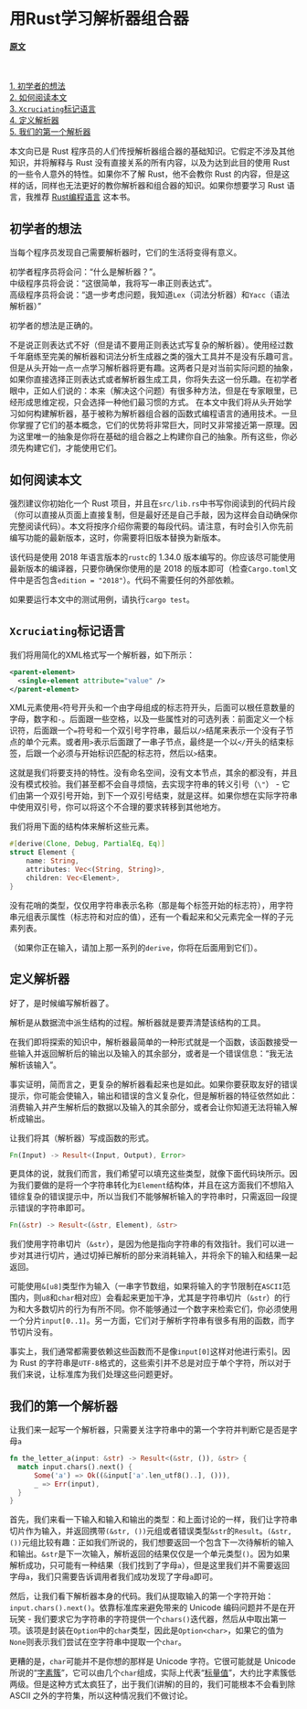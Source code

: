 # 用Rust学习解析器组合器  

#### [原文](https://bodil.lol/parser-combinators/) 

</br>

[1. 初学者的想法](#初学者的想法)  
[2. 如何阅读本文](#如何阅读本文)  
[3. `Xcruciating`标记语言](#Xcruciating标记语言)  
[4. 定义解析器](#定义解析器)  
[5. 我们的第一个解析器](#我们的第一个解析器)  


本文向已是 Rust 程序员的人们传授解析器组合器的基础知识。它假定不涉及其他知识，并将解释与 Rust 没有直接关系的所有内容，以及为达到此目的使用 Rust 的一些令人意外的特性。如果你不了解 Rust，他不会教你 Rust 的内容，但是这样的话，同样也无法更好的教你解析器和组合器的知识。如果你想要学习 Rust 语言，我推荐  [Rust编程语言](https://doc.rust-lang.org/book/) 这本书。  

## 初学者的想法

当每个程序员发现自己需要解析器时，它们的生活将变得有意义。  

初学者程序员将会问：“什么是解析器？”。  
中级程序员将会说：“这很简单，我将写一串正则表达式”。  
高级程序员将会说：“退一步考虑问题，我知道`Lex`（词法分析器）和`Yacc`（语法解析器）”  

初学者的想法是正确的。

不是说正则表达式不好（但是请不要用正则表达式写复杂的解析器）。使用经过数千年磨练至完美的解析器和词法分析生成器之类的强大工具并不是没有乐趣可言。但是从头开始一点一点学习解析器将更有趣。这两者只是对当前实际问题的抽象，如果你直接选择正则表达式或者解析器生成工具，你将失去这一份乐趣。在初学者眼中，正如人们说的：本来（解决这个问题）有很多种方法，但是在专家眼里，已经形成思维定视，只会选择一种他们最习惯的方式。
在本文中我们将从头开始学习如何构建解析器，基于被称为解析器组合器的函数式编程语言的通用技术。一旦你掌握了它们的基本概念，它们的优势将非常巨大，同时又非常接近第一原理。因为这里唯一的抽象是你将在基础的组合器之上构建你自己的抽象。所有这些，你必须先构建它们，才能使用它们。

## 如何阅读本文

强烈建议你初始化一个 Rust 项目，并且在`src/lib.rs`中书写你阅读到的代码片段（你可以直接从页面上直接复制，但是最好还是自己手敲，因为这样会自动确保你完整阅读代码）。本文将按序介绍你需要的每段代码。请注意，有时会引入你先前编写功能的最新版本，这时，你需要将旧版本替换为新版本。

该代码是使用 2018 年语言版本的`rustc`的 1.34.0 版本编写的。你应该尽可能使用最新版本的编译器，只要你确保你使用的是 2018 的版本即可（检查`Cargo.toml`文件中是否包含`edition = "2018"`）。代码不需要任何的外部依赖。

如果要运行本文中的测试用例，请执行`cargo test`。

## `Xcruciating`标记语言

我们将用简化的XML格式写一个解析器，如下所示：

```xml
<parent-element>
  <single-element attribute="value" />
</parent-element>
```

XML元素使用`<`符号开头和一个由字母组成的标志符开头，后面可以根任意数量的字母，数字和`-`。后面跟一些空格，以及一些属性对的可选列表：前面定义一个标识符，后面跟一个`=`符号和一个双引号字符串，最后以`/>`结尾来表示一个没有子节点的单个元素。或者用`>`表示后面跟了一串子节点，最终是一个以`</`开头的结束标签，后跟一个必须与开始标识匹配的标志符，然后以`>`结束。

这就是我们将要支持的特性。没有命名空间，没有文本节点，其余的都没有，并且没有模式校验。我们甚至都不会自寻烦恼，去实现字符串的转义引号（`\"`） - 它们由第一个双引号开始，到下一个双引号结束，就是这样。如果你想在实际字符串中使用双引号，你可以将这个不合理的要求转移到其他地方。

我们将用下面的结构体来解析这些元素。

```rust
#[derive(Clone, Debug, PartialEq, Eq)]
struct Element {
    name: String,
    attributes: Vec<(String, String)>,
    children: Vec<Element>,
}
```

没有花哨的类型，仅仅用字符串表示名称（那是每个标签开始的标志符），用字符串元组表示属性（标志符和对应的值），还有一个看起来和父元素完全一样的子元素列表。

（如果你正在输入，请加上那一系列的`derive`，你将在后面用到它们）。

## 定义解析器

好了，是时候编写解析器了。

解析是从数据流中派生结构的过程。解析器就是要弄清楚该结构的工具。

在我们即将探索的知识中，解析器最简单的一种形式就是一个函数，该函数接受一些输入并返回解析后的输出以及输入的其余部分，或者是一个错误信息：“我无法解析该输入”。

事实证明，简而言之，更复杂的解析器看起来也是如此。如果你要获取友好的错误提示，你可能会使输入，输出和错误的含义复杂化，但是解析器的特征依然如此：消费输入并产生解析后的数据以及输入的其余部分，或者会让你知道无法将输入解析成输出。

让我们将其（解析器）写成函数的形式。

```rust
Fn(Input) -> Result<(Input, Output), Error>
```

更具体的说，就我们而言，我们希望可以填充这些类型，就像下面代码块所示。因为我们要做的是将一个字符串转化为`Element`结构体，并且在这方面我们不想陷入错综复杂的错误提示中，所以当我们不能够解析输入的字符串时，只需返回一段提示错误的字符串即可。

```rust
Fn(&str) -> Result<(&str, Element), &str>
```

我们使用字符串切片（`&str`），是因为他是指向字符串的有效指针。我们可以进一步对其进行切片，通过切掉已解析的部分来消耗输入，并将余下的输入和结果一起返回。

可能使用`&[u8]`类型作为输入（一串字节数组，如果将输入的字节限制在`ASCII`范围内，则`u8`和`char`相对应）会看起来更加干净，尤其是字符串切片（`&str`）的行为和大多数切片的行为有所不同。你不能够通过一个数字来检索它们，你必须使用一个分片`input[0..1]`。另一方面，它们对于解析字符串有很多有用的函数，而字节切片没有。

事实上，我们通常都需要依赖这些函数而不是像`input[0]`这样对他进行索引。因为 Rust 的字符串是`UTF-8`格式的，这些索引并不总是对应于单个字符，所以对于我们来说，让标准库为我们处理这些问题更好。

## 我们的第一个解析器

让我们来一起写一个解析器，只需要关注字符串中的第一个字符并判断它是否是字母`a`

```rust
fn the_letter_a(input: &str) -> Result<(&str, ()), &str> {
  match input.chars().next() {
      Some('a') => Ok((&input['a'.len_utf8()..], ())),
      _ => Err(input),
  }
}
```

首先，我们来看一下输入和输入和输出的类型：和上面讨论的一样，我们让字符串切片作为输入，并返回携带`(&str, ())`元组或者错误类型`&str`的`Result`。`(&str, ())`元组比较有趣：正如我们所说的，我们想要返回一个包含下一次待解析的输入和输出。`&str`是下一次输入，解析返回的结果仅仅是一个单元类型`()`。因为如果解析成功，只可能有一种结果（我们找到了字母`a`），但是这里我们并不需要返回字母`a`，我们只需要告诉调用者我们成功发现了字母`a`即可。

然后，让我们看下解析器本身的代码。我们从提取输入的第一个字符开始：`input.chars().next()`。依靠标准库来避免带来的 Unicode 编码问题并不是在开玩笑 - 我们要求它为字符串的字符提供一个`chars()`迭代器，然后从中取出第一项。该项是封装在`Option`中的`char`类型，因此是`Option<char>`，如果它的值为`None`则表示我们尝试在空字符串中提取一个`char`。

更糟的是，`char`可能并不是你想的那样是 Unicode 字符。它很可能就是 Unicode 所说的“[字素簇](http://www.unicode.org/glossary/#grapheme_cluster)”，它可以由几个`char`组成，实际上代表“[标量值](http://www.unicode.org/glossary/#unicode_scalar_value)”，大约比字素簇低两级。但是这种方式太疯狂了，出于我们(讲解)的目的，我们可能根本不会看到除 ASCII 之外的字符集，所以这种情况我们不做讨论。

